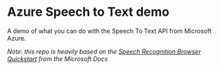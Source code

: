 # Azure Speech to Text demo
A demo of what you can do with the Speech To Text API from Microsoft Azure.

*Note: this repo is heavily based on the [Speech Recognition Browser Quickstart](https://docs.microsoft.com/en-us/azure/cognitive-services/speech-service/quickstarts/speech-to-text-from-file?tabs=linux%2Cbrowser%2Cwindowsinstall&pivots=programming-language-javascript) from the Microsoft Docs*
